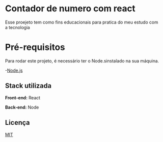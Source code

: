 
# Contador de numero com react 


Esse proejeto tem como fins educacionais para pratica do meu estudo com a tecnologia





# Pré-requisitos

Para rodar este projeto, é necessário ter o Node.sinstalado na sua máquina.


-[Node.js](https://nodejs.org/) 



## Stack utilizada

**Front-end:** React

**Back-end:** Node

## Licença

[MIT](https://choosealicense.com/licenses/mit/)
